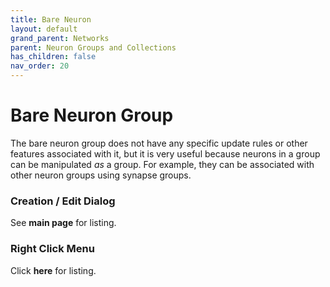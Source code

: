 ```yaml
---
title: Bare Neuron
layout: default
grand_parent: Networks
parent: Neuron Groups and Collections
has_children: false
nav_order: 20
---
```


# Bare Neuron Group

The bare neuron group does not have any specific update rules or other features associated with it, but it is very useful because neurons in a group can be manipulated *as* a group. For example, they can be associated with other neuron groups using synapse groups.

### Creation / Edit Dialog

See  **main page** for listing.

### Right Click Menu

Click  **here** for listing.
